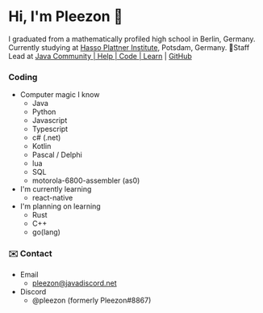# Hi, I'm Pleezon 👋
I graduated from a mathematically profiled high school in Berlin, Germany.  
Currently studying at [Hasso Plattner Institute](https://hpi.de/index.html), Potsdam, Germany.
📝Staff Lead at [Java Community | Help | Code | Learn](https://discordjug.net/) | [GitHub](https://github.com/Java-Discord) 

### Coding
- Computer magic I know
  - Java
  - Python
  - Javascript
  - Typescript
  - c# (.net)
  - Kotlin
  - Pascal / Delphi
  - lua
  - SQL
  - motorola-6800-assembler (as0)
- I'm currently learning
  - react-native
- I'm planning on learning
  - Rust
  - C++
  - go(lang)
  
 ### ✉️ Contact
 - Email
   - pleezon@javadiscord.net
 - Discord
   - @pleezon (formerly Pleezon#8867)


<!--
**Pleezon/Pleezon** is a ✨ _special_ ✨ repository because its `README.md` (this file) appears on your GitHub profile.

Here are some ideas to get you started:

- 🔭 I’m currently working on ...
- 🌱 I’m currently learning ...
- 👯 I’m looking to collaborate on ...
- 🤔 I’m looking for help with ...
- 💬 Ask me about ...
- 📫 How to reach me: ...
- 😄 Pronouns: ...
- ⚡ Fun fact: ...
-->
